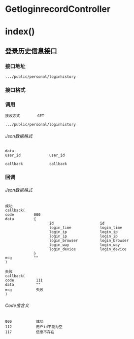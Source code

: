 # GetloginrecordController #
# index() #
## 登录历史信息接口


### 接口地址


```
.../public/personal/loginhistory
```

### 接口格式

### 调用

```
接收方式        GET
```

```
.../public/personal/loginhistory
```

###### Json数据格式
```
data
user_id             user_id

callback            callback
```

### 回调
###### Json数据格式

```
成功
callback(
code         000
data         {
                    id                     id
                    login_time             login_time         
                    login_ip               login_ip
                    login_ip               login_ip
                    login_browser          login_browser
                    login_way              login_way
                    login_device           login_device
             }
msg          ""
)
```

```
失败
callback(
code          111
data          ""
msg           失败
)
```

###### Code值含义

```
000           成功
112           用户id不能为空
117           信息不存在
```